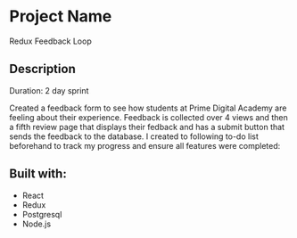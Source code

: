# Project Name

Redux Feedback Loop

## Description

Duration: 2 day sprint

Created a feedback form to see how students at Prime Digital Academy are feeling about their experience. Feedback is collected over 4 views and then a fifth review page that displays their fedback and has a submit button that sends the feedback to the database. I created to following to-do list beforehand to track my progress and ensure all features were completed:

## Built with:

  - React
  - Redux
  - Postgresql
  - Node.js


